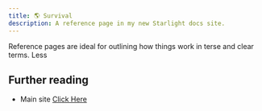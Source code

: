 ```yaml
---
title: 🌎 Survival
description: A reference page in my new Starlight docs site.
---
```


Reference pages are ideal for outlining how things work in terse and clear terms.
Less

## Further reading

- Main site [Click Here](https://dynamiccraft.xyz)